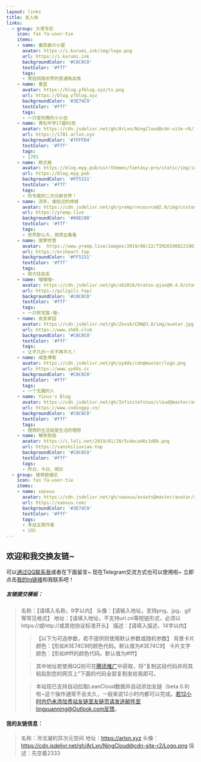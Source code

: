 ```yaml
---
layout: links     
title: 友人帐   
links:
  - group: 大佬专区
    icon: fas fa-user-tie
    items:
    - name: 番茄酱の小屋
      avatar: https://i.kurumi.ink/img/logo.png
      url: https://i.kurumi.ink
      backgroundColor: '#C0C0C0'
      textColor: '#fff'
      tags: 
      - 常驻网路世界的普通吸血鬼
    - name: 墨蓝
      avatar: https://blog.yfblog.xyz/tx.png
      url: https://blog.yfblog.xyz
      backgroundColor: '#3E74C9'
      textColor: '#fff'
      tags: 
      - 一只爱折腾的小小白
    - name: 青松中学17届01班
      avatar: https://cdn.jsdelivr.net/gh/ArLxn/NingCloud@cdn-site-r6/1701.png
      url: https://1701.arlxn.xyz
      backgroundColor: '#7FFFD4'
      textColor: '#fff'
      tags: 
      - 1701
    - name: 穆尤格
      avatar: https://blog.myg.pub/usr/themes/fantasy-pro/static/img/icon.png
      url: https://blog.myg.pub
      backgroundColor: '#FF5151'
      textColor: '#fff'
      tags: 
      - 你专属的二次元新世界！
    - name: 流年，谁给过的倾城
      avatar: https://cdn.jsdelivr.net/gh/yremp/resource@2.0/img/custom/head.jpg
      url: https://yremp.live
      backgroundColor: '#00EC00'
      textColor: '#fff'
      tags: 
      - 世界那么大，我想去看看
    - name: 菠萝吹雪
      avatar:  https://www.yremp.live/images/2019/08/22/TIM201908221901426d72a.jpg
      url: https://oriheart.top
      backgroundColor: '#FF5151'
      textColor: '#fff'
      tags: 
      - 努力往前走
    - name: 喵喵喵~
      avatar: https://cdn.jsdelivr.net/gh/xb2016/kratos-pjax@0.4.0/static/images/favicon.ico
      url: https://giligili.top/
      backgroundColor: '#C0C0C0'
      textColor: '#fff'
      tags: 
      - 一只死宅猫-喵~
    - name: 皮皮家园
      avatar: https://cdn.jsdelivr.net/gh/Zevs6/CDN@3.0/img/avatar.jpg
      url: https://www.zh66.club
      backgroundColor: '#C0C0C0'
      textColor: '#fff'
      tags: 
      - 让平凡的一天不再平凡！
    - name: 咸鱼博客
      avatar: https://cdn.jsdelivr.net/gh/yydds/cdn@master/logo.png
      url: https://www.yydds.cc
      backgroundColor: '#C0C0C0'
      textColor: '#fff'
      tags: 
      - 一个无趣的人
    - name: Yinux's Blog
      avatar: https://cdn.jsdelivr.net/gh/InfiniteYinux/cloud@master/avatar/avatar.png
      url: https://www.codingpy.cn/
      backgroundColor: '#C0C0C0'
      textColor: '#fff'
      tags: 
      - 理想的生活就是生活的理想
    - name: 椎咲良田
      avatar: https://i.loli.net/2019/01/28/5c4eca46c1d0b.png
      url: https://sanshiliuxiao.top
      backgroundColor: '#C0C0C0'
      textColor: '#fff'
      tags: 
      - 昨日、今日、明日
  - group: 推荐链接区
    icon: fas fa-user-tie
    items:
    - name: xaoxuu
      avatar: https://cdn.jsdelivr.net/gh/xaoxuu/assets@master/avatar/avatar.png
      url: https://xaoxuu.com/
      backgroundColor: '#3E74C9'
      textColor: '#fff'
      tags: 
      - 本站主题作者
      - iOS
---
```


## 欢迎和我交换友链~
可以[通过QQ联系我](http://wpa.qq.com/msgrd?v=3&uin=1762165046&site=qq&menu=yes)或者在下面留言~
现在Telegram交流方式也可以使用啦~
立即点击[我的tg链接](https://t.me/arlxn)和我联系吧！
##### 友链提交模板：
> 名称：【请填入名称，9字以内】
头像：【请输入地址，支持png、jpg、gif等常见格式】
地址：【请填入地址，不支持url.cn等短链形式，必须以https://或http://或其他协议标准开头】
描述：【请填入描述，14字以内】
>>【以下为可选参数，若不提供则使用默认参数或随机参数】
背景卡片颜色：【形如#3E74C9的颜色代码。默认值为#3E74C9】
卡片文字颜色：【形如#fff的颜色代码。默认值为#fff】
>
>> 其中地址若使用QQ则可在[腾讯推广](https://shang.qq.com/v3/widget.html)中获取，将“复制这段代码并将其粘贴到您的网页上”下面的代码全部复制发给我即可。
>
>> 本站现已支持自动拉取LeanCloud数据并自动添加友链（beta 0.9）啦~这个操作通常不会太久，一般来说12小时内都可以完成。若12小时内仍未添加贵站友链至友链页请发送邮件至lingxuanning@Outlook.com反馈。

#### 我的友链信息：
> 名称：泠泫凝的异次元空间
地址：https://arlxn.xyz
头像：https://cdn.jsdelivr.net/gh/ArLxn/NingCloud@cdn-site-r2/Logo.png
描述：先空着2333
